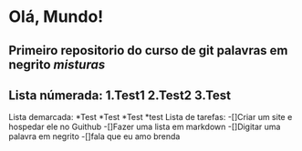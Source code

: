 # Olá, Mundo!
 Primeiro repositorio do curso de git
 palavras em __negrito__
 _*misturas*_ 
 ---
Lista númerada:
 1.Test1
 2.Test2
 3.Test
 ---
Lista demarcada:
 *Test
 *Test
    *Test
*test
Lista de tarefas:
-[]Criar um site e hospedar ele no Guithub
-[]Fazer uma lista em markdown
-[]Digitar uma palavra em negrito
-[]fala que eu amo brenda